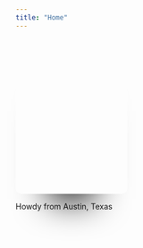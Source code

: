 ```yaml
---
title: "Home"
---
```


<script setup>
    import VueWriter from 'vue-writer'

    const welcomeAry = [
        'My name is Jeff Holst',
        'I\'m a full-stack developer',
        'I love to build awesome stuff',
    ]
</script>

<div class="grid place-items-center">
  <div class="card card0">
    <div class="border">
    </div>
  </div>
  <div class='mt-3 text-center text-2xl font-bold'>
     <p>Howdy from Austin, Texas</p>
     <VueWriter :array="welcomeAry" :eraseSpeed="25" />
  </div>
</div>

<style>
.border {
  height: 279px;
  width: 200px;
  background: transparent;
  border-radius: 10px;
  transition: border 1s;
  position: relative;
}
.border:hover {
  border: 1px solid #fff;
}
.card {
  height: 279px;
  width: 200px;
  background: #808080;
  border-radius: 10px;
  transition: background 0.8s;
  overflow: hidden;
  background: #000;
  box-shadow: 0 70px 63px -60px #000;
  display: flex;
  justify-content: center;
  align-items: center;
  position: relative;
}
.card0 {
  background: url("/headshot.jpg") center center no-repeat;
  background-size: 220px;
}
.card0:hover {
  background: url("/headshot.jpg") left center no-repeat;
  background-size: 400px;
}
.card0:hover .fa {
  opacity: 1;
}
</style>
